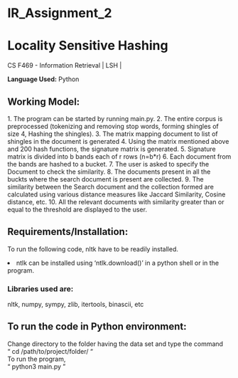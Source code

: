 # IR_Assignment_2
# Locality Sensitive Hashing
CS F469 - Information Retrieval | LSH |
<p><b>Language Used:</b> Python </p>

<h2>Working Model:</h2>
1.	The program can be started by running main.py.
2.	The entire corpus is preprocessed (tokenizing and removing stop words, forming shingles of size 4, Hashing the shingles).
3.	The matrix mapping document to list of shingles in the document is generated
4.	Using the matrix mentioned above and 200 hash functions, the signature matrix is generated.
5.	Signature matrix is divided into b bands each of r rows (n=b*r)
6.	Each document from the bands are hashed to a bucket.
7.	The user is asked to specify the Document to check the similarity.
8.	The documents present in all the buckts where the search document is present are collected.
9.	The similarity between the Search document and the collection formed are calculated using various distance measures like Jaccard Similarity, Cosine distance, etc. 
10.	All the relevant documents with similarity greater than or equal to the threshold are displayed to the user.
 

<h2>Requirements/Installation:</h2>

To run the following code, nltk have to be readily installed.
<li>	ntlk can be installed using ‘ntlk.download()’ in a python shell or in the program.</li>

<h3>Libraries used are:</h3> 
	nltk, numpy, sympy, zlib, itertools, binascii, etc
	

<h2>To run the code in Python environment:</h2>
	 Change directory to the folder having the data set and type the command <br>
		“ cd /path/to/project/folder/ “ <br>
	 To run the program, <br>
		“ python3 main.py ”


